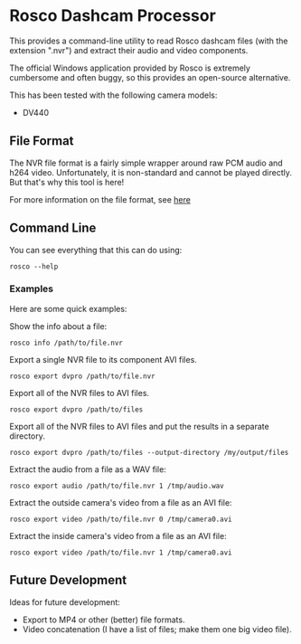 # Rosco Dashcam Processor
This provides a command-line utility to read Rosco dashcam files (with the extension ".nvr") and extract their audio and video components.

The official Windows application provided by Rosco is extremely cumbersome and often buggy, so this provides an open-source alternative.

This has been tested with the following camera models:

* DV440

## File Format
The NVR file format is a fairly simple wrapper around raw PCM audio and h264 video.
Unfortunately, it is non-standard and cannot be played directly.
But that's why this tool is here!

For more information on the file format, see [here](README_FORMAT.md)

## Command Line
You can see everything that this can do using:

```
rosco --help
```

### Examples
Here are some quick examples:

Show the info about a file:

```
rosco info /path/to/file.nvr
```

Export a single NVR file to its component AVI files.

```
rosco export dvpro /path/to/file.nvr
```

Export all of the NVR files to AVI files.

```
rosco export dvpro /path/to/files
```

Export all of the NVR files to AVI files and put the results in a separate directory.

```
rosco export dvpro /path/to/files --output-directory /my/output/files
```

Extract the audio from a file as a WAV file:

```
rosco export audio /path/to/file.nvr 1 /tmp/audio.wav
```

Extract the outside camera's video from a file as an AVI file:

```
rosco export video /path/to/file.nvr 0 /tmp/camera0.avi
```

Extract the inside camera's video from a file as an AVI file:

```
rosco export video /path/to/file.nvr 1 /tmp/camera0.avi
```

## Future Development
Ideas for future development:

* Export to MP4 or other (better) file formats.
* Video concatenation (I have a list of files; make them one big video file).
